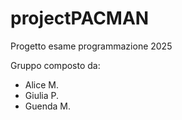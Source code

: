 # projectPACMAN
Progetto esame programmazione 2025

Gruppo composto da: 
  - Alice M.
  - Giulia P.
  - Guenda M.
